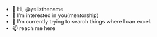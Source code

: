 - 👋 Hi, @yelisthename
- 👀 I’m interested in you(mentorship)
- 🌱 I’m currently trying to search things where I can excel.
- 📫 reach me here 

<!---
yelisthename/yelisthename is a ✨asprirant VA ✨ repository because its `README.md` (this file) appears on your GitHub profile.
You can click the Preview link to take a look at your changes.
--->
